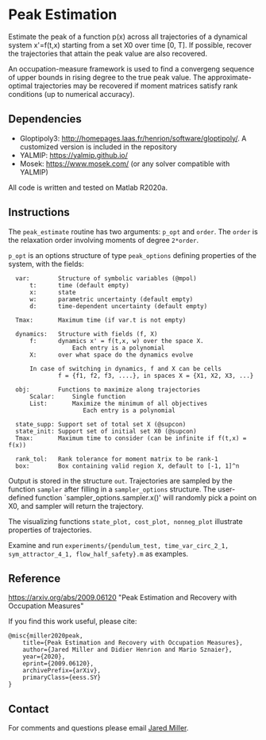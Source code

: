 # Peak Estimation
Estimate the peak of a function p(x) across all trajectories of a dynamical system x'=f(t,x) starting from a set X0 over time \[0, T\]. If possible, recover the trajectories that attain the peak value are also recovered.

An occupation-measure framework is used to find a convergeng sequence of upper bounds in rising degree to the true peak value. The approximate-optimal trajectories may be recovered if moment matrices satisfy rank conditions (up to numerical accuracy).

## Dependencies

- Gloptipoly3: http://homepages.laas.fr/henrion/software/gloptipoly/. A customized version is included in the repository
- YALMIP: https://yalmip.github.io/
- Mosek: https://www.mosek.com/ (or any solver compatible with YALMIP)

All code is written and tested on Matlab R2020a.

## Instructions
The `peak_estimate` routine has two arguments: `p_opt` and `order`. The `order` is the relaxation order involving moments of degree `2*order`. 

`p_opt` is an options structure of type `peak_options` defining properties of the system, with the fields:
```
  var:        Structure of symbolic variables (@mpol)
      t:      time (default empty)
      x:      state
      w:      parametric uncertainty (default empty)
      d:      time-dependent uncertainty (default empty)

  Tmax:       Maximum time (if var.t is not empty)

  dynamics:   Structure with fields (f, X)
      f:      dynamics x' = f(t,x, w) over the space X.
                  Each entry is a polynomial                
      X:      over what space do the dynamics evolve

      In case of switching in dynamics, f and X can be cells 
              f = {f1, f2, f3, ....}, in spaces X = {X1, X2, X3, ...}

  obj:        Functions to maximize along trajectories
      Scalar:     Single function
      List:       Maximize the minimum of all objectives
                     Each entry is a polynomial       
  
  state_supp: Support set of total set X (@supcon)
  state_init: Support set of initial set X0 (@supcon)
  Tmax:       Maximum time to consider (can be infinite if f(t,x) = f(x))
      
  rank_tol:   Rank tolerance for moment matrix to be rank-1
  box:        Box containing valid region X, default to [-1, 1]^n
```

Output is stored in the structure `out`. Trajectories are sampled by the function `sampler` 
after filling in a `sampler_options` structure. The user-defined function `sampler_options.sampler.x()' 
will randomly pick a point on X0, and sampler will return the trajectory. 

The visualizing functions `state_plot, cost_plot, nonneg_plot` illustrate properties of trajectories.

Examine and run `experiments/{pendulum_test, time_var_circ_2_1, sym_attractor_4_1, flow_half_safety}.m` as examples.

## Reference
https://arxiv.org/abs/2009.06120 "Peak Estimation and Recovery with Occupation Measures"

If you find this work useful, please cite:

```
@misc{miller2020peak,
    title={Peak Estimation and Recovery with Occupation Measures},
    author={Jared Miller and Didier Henrion and Mario Sznaier},
    year={2020},
    eprint={2009.06120},
    archivePrefix={arXiv},
    primaryClass={eess.SY}
}
```

## Contact
For comments and questions please email [Jared Miller](mailto:miller.jare@northeastern.edu?Subject=peak).
